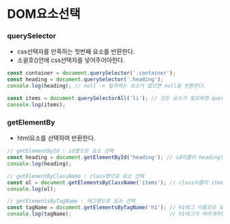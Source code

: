 # DOM요소선택  
### querySelector  
- css선택자를 만족하는 첫번째 요소를 반환한다.  
- 소괄호()안에 css선택자를 넣어주어야한다.  
```javascript  
const container = document.querySelector('.container'); 
const heading = document.querySelector('.heading');
console.log(heading); // null -> 일치하는 요소가 없으면 null을 반환한다.

const items = document.querySelectorAll('li'); // 모든 요소가 필요하면 querySelectorAll을 사용
console.log(items);
```  
### getElementBy  
- html요소를 선택하여 반환한다.  
```javascript  
// getElementById : id명으로 요소 선택
const heading = document.getElementById('heading'); // id이름이 heading인 요소 선택
console.log(heading);

// getElementByClassName : class명으로 요소 선택
const ol = document.getElementsByClassName('items'); // class이름이 items인 요소를 선택
console.log(ol);

// getElementsByTagName : 태그명으로 요소 선택
const tagName = document.getElementsByTagName('h1'); // h1태그 이름으로 요소 선택
console.log(tagName);                                // h1태그가 여러개라면 전부 선택된다.
```  
